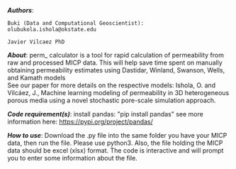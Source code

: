 **_Authors_**:

    Buki (Data and Computational Geoscientist): olubukola.ishola@okstate.edu
    
    Javier Vilcaez PhD

**_About_**:
    perm_ calculator is a tool for rapid calculation of permeability from raw and processed MICP data. This will help save time spent on manually obtaining permeability estimates using Dastidar, Winland, Swanson, Wells, and Kamath models     
    See our paper for more details on the respective models: Ishola, O. and Vilcáez, J., Machine learning modeling of permeability in 3D heterogeneous porous media using a novel stochastic pore-scale simulation approach.

**_Code requirement(s)_**:
    install pandas:  "pip install pandas" see more information here: https://pypi.org/project/pandas/
    
**_How to use_**: 
    Download the .py file into the same folder you have your MICP data, then run the file.
    Please use python3. Also, the file holding the MICP data should be excel (xlsx) format.
    The code is interactive and will prompt you to enter some information about the file. 

